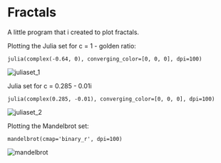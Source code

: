 # Fractals
A little program that i created to plot fractals.

Plotting the Julia set for c = 1 - golden ratio:

`julia(complex(-0.64, 0), converging_color=[0, 0, 0], dpi=100)`

![juliaset_1](https://github.com/user-attachments/assets/65bbea49-0965-4a32-a916-2dcb21b16dd9)


Julia set for c = 0.285 - 0.01i

`julia(complex(0.285, -0.01), converging_color=[0, 0, 0], dpi=100)`

![juliaset_2](https://github.com/user-attachments/assets/2c68e7ae-0265-4da3-8d7e-006ff189c9ba)


Plotting the Mandelbrot set:

`mandelbrot(cmap='binary_r', dpi=100)`

![mandelbrot](https://github.com/user-attachments/assets/c34ced51-6260-4227-8f32-ad2de2587ef9)
